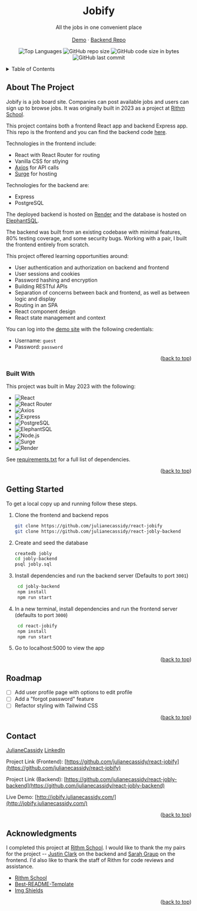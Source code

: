 <a name="readme-top"></a>
<div align="center">

  <h1 align="center">Jobify</h1>

  <p align="center">
    All the jobs in one convenient place
    <br />
    <br />
    <a href="http://jobify.julianecassidy.com/" target="_blank">Demo</a>
    ·
    <a href="https://github.com/julianecassidy/react-jobly-backend" target="_blank">Backend Repo</a>
  </p>
</div>
<div align="center">

![Top Languages](https://img.shields.io/github/languages/top/julianecassidy/react-jobify)
![GitHub repo size](https://img.shields.io/github/repo-size/julianecassidy/react-jobify)
![GitHub code size in bytes](https://img.shields.io/github/languages/code-size/julianecassidy/react-jobify)
![GitHub last commit](https://img.shields.io/github/last-commit/julianecassidy/react-jobify)
</div>

<!-- TABLE OF CONTENTS -->
<details>
  <summary>Table of Contents</summary>
  <ol>
    <li>
      <a href="#about-the-project">About The Project</a>
      <ul>
         <!-- <li><a href="#screenshots">Screenshots</a></li> -->
<!--         <li><a href="#key-features">Key Features</a></li> -->
        <li><a href="#built-with">Built With</a></li>
      </ul>
    </li>
    <li>
      <a href="#getting-started">Getting Started</a>
    </li>
    <li><a href="#usage">Usage</a></li>
    <li><a href="#roadmap">Roadmap</a></li>
<!--     <li><a href="#contributing">Contributing</a></li> -->
<!--     <li><a href="#license">License</a></li> -->
    <li><a href="#contact">Contact</a></li>
    <li><a href="#acknowledgments">Acknowledgments</a></li>
  </ol>
</details>

<!-- ABOUT THE PROJECT -->

## About The Project

Jobify is a job board site. Companies can post available jobs and users can sign up to browse jobs. It was originally built in 2023 as a project at [Rithm School](https://www.rithmschool.com/).

This project contains both a frontend React app and backend Express app. This repo is the frontend and you can find the backend code [here](https://github.com/julianecassidy/react-jobly-backend).

Technologies in the frontend include:

- React with React Router for routing
- Vanilla CSS for stlying
- [Axios](https://axios-http.com/) for API calls
- [Surge](https://surge.sh/) for hosting

Technologies for the backend are:

- Express
- PostgreSQL

The deployed backend is hosted on [Render](https://render.com/) and the database is hosted on [ElephantSQL](https://www.elephantsql.com/).

The backend was built from an existing codebase with minimal features, 80% testing coverage, and some security bugs. Working with a pair, I built the frontend entirely from scratch.

This project offered learning opportunities around:

- User authentication and authorization on backend and frontend
- User sessions and cookies
- Password hashing and encryption
- Building RESTful APIs
- Separation of concerns between back and frontend, as well as between logic and display
- Routing in an SPA
- React component design
- React state management and context

You can log into the [demo site](http://jobify.julianecassidy.com/) with the following credentials:
- Username: `guest`
- Password: `password`

<p align="right">(<a href="#readme-top">back to top</a>)</p>

<!-- ### Screenshots

<p>
  <img src="static/images/screenshots/timeline.png" alt="Logged In Timeline">
  <br>
  <em>Logged-In Timeline</em>
</p>

<p>
  <img src="static/images/screenshots/profile.png" alt="User Profile Page">
  <br>
  <em>User Profile Page</em>
</p>

<p>
  <img src="static/images/screenshots/followers.png" alt="Followers Listing Page">
  <br>
  <em>Followers Listing Page</em>
</p>

<p align="right">(<a href="#readme-top">back to top</a>)</p> -->

### Built With

This project was built in May 2023 with the following:

- ![React][React]
- ![React Router][React Router]
- ![Axios][Axios]
- ![Express][Express]
- ![PostgreSQL][PostgreSQL]
- ![ElephantSQL][ElephantSQL]
- ![Node.js][Node.js]
- ![Surge][Surge]
- ![Render][Render]


See [requirements.txt](https://github.com/julianecassidy/react-jobify/blob/master/requirements.txt) for a full list of dependencies.

<p align="right">(<a href="#readme-top">back to top</a>)</p>

<!-- GETTING STARTED -->

## Getting Started

To get a local copy up and running follow these steps.

1. Clone the frontend and backend repos

   ```bash
   git clone https://github.com/julianecassidy/react-jobify
   git clone https://github.com/julianecassidy/react-jobly-backend
   ```

2. Create and seed the database

   ```bash
   createdb jobly
   cd jobly-backend
   psql jobly.sql
   ```

3. Install dependencies and run the backend server (Defaults to port `3001`)

   ```bash
    cd jobly-backend
    npm install
    npm run start
    ```

4. In a new terminal, install dependencies and run the frontend server (defaults to port `3000`)

   ```bash
    cd react-jobify
    npm install
    npm run start
    ```


7. Go to localhost:5000 to view the app

<p align="right">(<a href="#readme-top">back to top</a>)</p>

<!-- ROADMAP -->

## Roadmap

- [ ] Add user profile page with options to edit profile
- [ ] Add a "forgot password" feature
- [ ] Refactor styling with Tailwind CSS

<p align="right">(<a href="#readme-top">back to top</a>)</p>

<!-- CONTRIBUTING -->

<!-- LICENSE -->


<!-- CONTACT -->

## Contact

[JulianeCassidy](https://julianecassidy.com)
[LinkedIn](https://www.linkedin.com/in/julianemcassidy/)

Project Link (Frontend): [https://github.com/julianecassidy/react-jobify](https://github.com/julianecassidy/react-jobify)

Project Link (Backend): [https://github.com/julianecassidy/react-jobly-backend](https://github.com/julianecassidy/react-jobly-backend)

Live Demo: [http://jobify.julianecassidy.com/](http://jobify.julianecassidy.com/)

<p align="right">(<a href="#readme-top">back to top</a>)</p>

<!-- ACKNOWLEDGMENTS -->

## Acknowledgments

I completed this project at [Rithm School](https://www.rithmschool.com/). I would like to thank the my pairs for the project -- [Justin Clark](https://github.com/jclark1913) on the backend and [Sarah Graup](https://github.com/sarahgraup) on the frontend. I'd also like to thank the staff of Rithm for code reviews and assistance.

- [Rithm School](https://www.rithmschool.com/)
- [Best-README-Template](https://github.com/othneildrew/Best-README-Template)
- [Img Shields](https://shields.io)

<p align="right">(<a href="#readme-top">back to top</a>)</p>

<!-- TECHNOLOGY BADGES -->

[React]: https://img.shields.io/badge/React-61DAFB?logo=react&logoColor=white
[React Router]: https://img.shields.io/badge/React_Router-CA4245?logo=react-router&logoColor=white
[Axios]: https://img.shields.io/badge/Axios-5A2D81?logo=axios&logoColor=white
[Express]: https://img.shields.io/badge/Express-000000?logo=express&logoColor=white
[Node.js]: https://img.shields.io/badge/Node.js-339933?logo=node.js&logoColor=white
[PostgreSQL]: https://img.shields.io/badge/PostgreSQL-4169E1?logo=postgresql&logoColor=white
[ElephantSQL]: https://img.shields.io/badge/ElephantSQL-2D9CDB?logo=elephantsql&logoColor=white
[Surge]: https://img.shields.io/badge/Surge-def1e7?logo=surge&logoColor=black
[Render]: https://img.shields.io/badge/Render-000000?logo=render&logoColor=white
